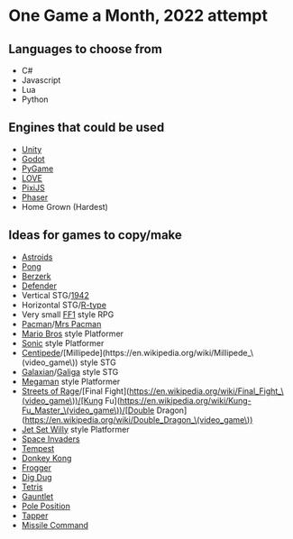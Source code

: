 # One Game a Month, 2022 attempt

## Languages to choose from
- C#
- Javascript
- Lua
- Python

## Engines that could be used
- [Unity](https://unity.com/)
- [Godot](https://docs.godotengine.org/en/stable/index.html)
- [PyGame](https://www.pygame.org/news)
- [LOVE](https://love2d.org/)
- [PixiJS](https://github.com/pixijs/pixijs)
- [Phaser](https://github.com/photonstorm/phaser)
- Home Grown (Hardest)

## Ideas for games to copy/make
- [Astroids](https://en.wikipedia.org/wiki/Asteroids_\(video_game\))
- [Pong](https://en.wikipedia.org/wiki/Pong)
- [Berzerk](https://en.wikipedia.org/wiki/Berzerk_\(video_game\))
- [Defender](https://en.wikipedia.org/wiki/Defender_\(1981_video_game\))
- Vertical STG/[1942](https://en.wikipedia.org/wiki/1942_\(video_game\))
- Horizontal STG/[R-type](https://en.wikipedia.org/wiki/R-Type)
- Very small [FF1](https://en.wikipedia.org/wiki/Final_Fantasy_\(video_game\)) style RPG
- [Pacman](https://en.wikipedia.org/wiki/Pac-Man)/[Mrs Pacman](https://en.wikipedia.org/wiki/Ms._Pac-Man)
- [Mario Bros](https://en.wikipedia.org/wiki/Super_Mario_Bros.) style Platformer
- [Sonic](https://en.wikipedia.org/wiki/Sonic_the_Hedgehog_\(1991_video_game\)) style Platformer
- [Centipede](https://en.wikipedia.org/wiki/Centipede_\(video_game\))/[Millipede](https://en.wikipedia.org/wiki/Millipede_\(video_game\)) style STG
- [Galaxian](https://en.wikipedia.org/wiki/Galaxian)/[Galiga](https://en.wikipedia.org/wiki/Galaga) style STG
- [Megaman](https://en.wikipedia.org/wiki/Mega_Man_\(1987_video_game\)) style Platformer
- [Streets of Rage](https://en.wikipedia.org/wiki/Streets_of_Rage_\(video_game\))/[Final Fight](https://en.wikipedia.org/wiki/Final_Fight_\(video_game\))/[Kung Fu](https://en.wikipedia.org/wiki/Kung-Fu_Master_\(video_game\))/[Double Dragon](https://en.wikipedia.org/wiki/Double_Dragon_\(video_game\))
- [Jet Set Willy](https://en.wikipedia.org/wiki/Jet_Set_Willy) style Platformer
- [Space Invaders](https://en.wikipedia.org/wiki/Space_Invaders)
- [Tempest](https://en.wikipedia.org/wiki/Tempest_\(video_game\))
- [Donkey Kong](https://en.wikipedia.org/wiki/Donkey_Kong_\(video_game\))
- [Frogger](https://en.wikipedia.org/wiki/Frogger)
- [Dig Dug](https://en.wikipedia.org/wiki/Dig_Dug)
- [Tetris](https://en.wikipedia.org/wiki/Tetris)
- [Gauntlet](https://en.wikipedia.org/wiki/Gauntlet_\(1985_video_game\))
- [Pole Position](https://en.wikipedia.org/wiki/Pole_Position)
- [Tapper](https://en.wikipedia.org/wiki/Tapper_\(video_game\))
- [Missile Command](https://en.wikipedia.org/wiki/Missile_Command)
